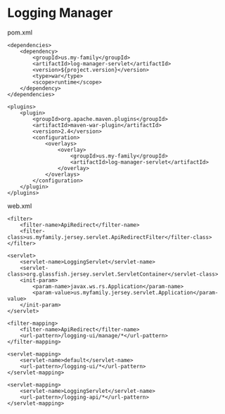 Logging Manager
================

pom.xml

	<dependencies>
		<dependency>
			<groupId>us.my-family</groupId>
			<artifactId>log-manager-servlet</artifactId>
			<version>${project.version}</version>
			<type>war</type>
			<scope>runtime</scope>
		</dependency>
	</dependencies>
	
	<plugins>
		<plugin>
			<groupId>org.apache.maven.plugins</groupId>
			<artifactId>maven-war-plugin</artifactId>
			<version>2.4</version>
			<configuration>
				<overlays>
					<overlay>
						<groupId>us.my-family</groupId>
						<artifactId>log-manager-servlet</artifactId>
					</overlay>
				</overlays>
			</configuration>
		</plugin>
	</plugins>
	
web.xml

	<filter>
		<filter-name>ApiRedirect</filter-name>
		<filter-class>us.myfamily.jersey.servlet.ApiRedirectFilter</filter-class>
	</filter>
  
	<servlet>
		<servlet-name>LoggingServlet</servlet-name>
		<servlet-class>org.glassfish.jersey.servlet.ServletContainer</servlet-class>
		<init-param>
			<param-name>javax.ws.rs.Application</param-name>
			<param-value>us.myfamily.jersey.servlet.Application</param-value>
		</init-param>
	</servlet>
	
	<filter-mapping>
		<filter-name>ApiRedirect</filter-name>
		<url-pattern>/logging-ui/manage/*</url-pattern>
	</filter-mapping>
	
	<servlet-mapping>
		<servlet-name>default</servlet-name>
		<url-pattern>/logging-ui/*</url-pattern>
	</servlet-mapping>
	
	<servlet-mapping>
		<servlet-name>LoggingServlet</servlet-name>
		<url-pattern>/logging-api/*</url-pattern>
	</servlet-mapping>
